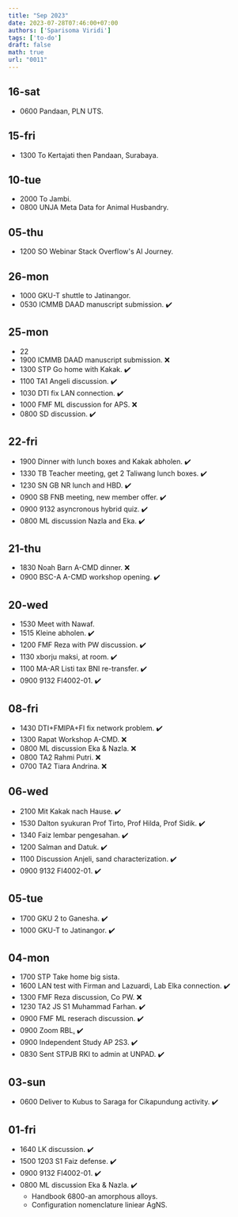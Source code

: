 ```yaml
---
title: "Sep 2023"
date: 2023-07-28T07:46:00+07:00
authors: ['Sparisoma Viridi']
tags: ['to-do']
draft: false
math: true
url: "0011"
---
```

## 16-sat
+ 0600 Pandaan, PLN UTS.

## 15-fri
+ 1300 To Kertajati then Pandaan, Surabaya.

## 10-tue
+ 2000 To Jambi.
+ 0800 UNJA Meta Data for Animal Husbandry.

## 05-thu
+ 1200 SO Webinar Stack Overflow's AI Journey.   


## 26-mon
+ 1000 GKU-T shuttle to Jatinangor.
+ 0530 ICMMB DAAD manuscript submission. :heavy_check_mark:


## 25-mon
+ 22
+ 1900 ICMMB DAAD manuscript submission. :x:
+ 1300 STP Go home with Kakak. :heavy_check_mark:
+ 1100 TA1 Angeli discussion. :heavy_check_mark:
+ 1030 DTI fix LAN connection. :heavy_check_mark:
+ 1000 FMF ML discussion for APS. :x:
+ 0800 SD discussion. :heavy_check_mark:


## 22-fri
+ 1900 Dinner with lunch boxes and Kakak abholen. :heavy_check_mark:
+ 1330 TB Teacher meeting, get 2 Taliwang lunch boxes. :heavy_check_mark:
+ 1230 SN GB NR lunch and HBD. :heavy_check_mark:
+ 0900 SB FNB meeting, new member offer. :heavy_check_mark:
+ 0900 9132 asyncronous hybrid quiz. :heavy_check_mark:
+ 0800 ML discussion Nazla and Eka. :heavy_check_mark:


## 21-thu
+ 1830 Noah Barn A-CMD dinner. :x:
+ 0900 BSC-A A-CMD workshop opening. :heavy_check_mark:

## 20-wed
+ 1530 Meet with Nawaf.
+ 1515 Kleine abholen. :heavy_check_mark:
+ 1200 FMF Reza with PW discussion. :heavy_check_mark:
+ 1130 xborju maksi, at room. :heavy_check_mark:
+ 1100 MA-AR Listi tax BNI re-transfer. :heavy_check_mark:
+ 0900 9132 FI4002-01. :heavy_check_mark:


## 08-fri
+ 1430 DTI+FMIPA+FI fix network problem. :heavy_check_mark:
+ 1300 Rapat Workshop A-CMD. :x:
+ 0800 ML discussion Eka & Nazla. :x:
+ 0800 TA2 Rahmi Putri. :x:
+ 0700 TA2 Tiara Andrina. :x:


## 06-wed
+ 2100 Mit Kakak nach Hause. :heavy_check_mark:
+ 1530 Dalton syukuran Prof Tirto, Prof Hilda, Prof Sidik. :heavy_check_mark:
+ 1340 Faiz lembar pengesahan. :heavy_check_mark:
+ 1200 Salman and Datuk. :heavy_check_mark:
+ 1100 Discussion Anjeli, sand characterization. :heavy_check_mark:
+ 0900 9132 FI4002-01. :heavy_check_mark:


## 05-tue
+ 1700 GKU 2 to Ganesha. :heavy_check_mark:
+ 1000 GKU-T to Jatinangor. :heavy_check_mark:


## 04-mon
+ 1700 STP Take home big sista.
+ 1600 LAN test with Firman and Lazuardi, Lab Elka connection. :heavy_check_mark:
+ 1300 FMF Reza discussion, Co PW. :x:
+ 1230 TA2 JS S1 Muhammad Farhan. :heavy_check_mark:
+ 0900 FMF ML reserach discussion. :heavy_check_mark:
+ 0900 Zoom RBL[.](https://itb-ac-id.zoom.us/j/92490315974) :heavy_check_mark:
+ 0900 Independent Study AP 2S3. :heavy_check_mark:
+ 0830 Sent STPJB RKI to admin at UNPAD. :heavy_check_mark:


## 03-sun
+ 0600 Deliver to Kubus to Saraga for Cikapundung activity. :heavy_check_mark:


## 01-fri
+ 1640 LK discussion. :heavy_check_mark:
+ 1500 1203 S1 Faiz defense. :heavy_check_mark:
+ 0900 9132 FI4002-01. :heavy_check_mark:
+ 0800 ML discussion Eka & Nazla. :heavy_check_mark:
  - Handbook 6800-an amorphous alloys.
  - Configuration nomenclature liniear AgNS.
